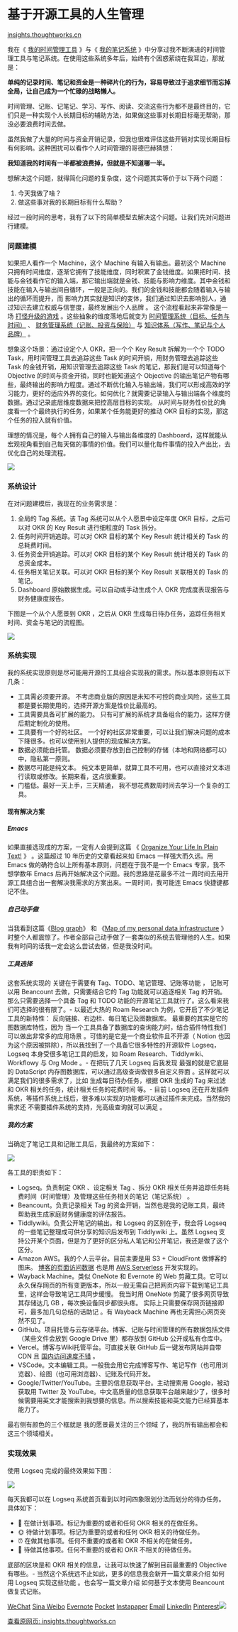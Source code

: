# 基于开源工具的人生管理

[insights.thoughtworks.cn](https://insights.thoughtworks.cn/life-management-based-on-open-source/)

我在《 [我的时间管理工具](https://www.bmpi.dev/self/gtd-tools-i-used/) 》与《 [我的笔记系统](https://www.bmpi.dev/self/note-system/) 》中分享过我不断演进的时间管理工具与笔记系统。在使用这些系统多年后，始终有个困惑萦绕在我耳边，那就是：

**单纯的记录时间、笔记和资金是一种碎片化的行为，容易导致过于追求细节而忘掉全局，让自己成为一个忙碌的战略懒人。**

时间管理、记账、记笔记、学习、写作、阅读、交流这些行为都不是最终目的，它们只是一种实现个人长期目标的辅助方法，如果做这些事对长期目标毫无帮助，那没必要浪费时间去做。

虽然我做了大量的时间与资金开销记录，但我也很难评估这些开销对实现长期目标有何影响。这种困扰可以看作个人时间管理的哥德巴赫猜想：

**我知道我的时间有一半都被浪费掉，但就是不知道哪一半。**

想解决这个问题，就得简化问题的复杂度，这个问题其实等价于以下两个问题：

1.  今天我做了啥？
2.  做这些事对我的长期目标有什么帮助？

经过一段时间的思考，我有了以下的简单模型去解决这个问题。让我们先对问题进行建模。

### 问题建模

如果把人看作一个 Machine，这个 Machine 有输入有输出。最初这个 Machine 只拥有时间维度，逐渐它拥有了技能维度，同时积累了金钱维度。如果把时间、技能与金钱看作它的输入端，那它输出端就是金钱、技能与影响力维度。其中金钱和技能在输入与输出间自循环，一般是正向的。我们的金钱和技能都会随着输入与输出的循环而提升，而 影响力其实就是知识的变体，我们通过知识去影响别人，通过知识去建立权威与信誉度，最终发展出个人品牌 。 这个流程看起来非常像是一场 [打怪升级的游戏](https://www.bmpi.dev/self/road_to_life_games/) 。这些抽象的维度落地后就变为 [时间管理系统（目标、任务与时间）](https://www.bmpi.dev/self/gtd-tools-i-used/) 、 [财务管理系统（记账、投资与保险）](https://www.bmpi.dev/self/note-system/) 与 [知识体系（写作、笔记与个人品牌）](https://www.bmpi.dev/self/build-personal-knowledge-system/) 。

想象这个场景：通过设定个人 OKR，把一个个 Key Result 拆解为一个个 TODO Task，用时间管理工具去追踪这些 Task 的时间开销，用财务管理去追踪这些 Task 的金钱开销，用知识管理去追踪这些 Task 的笔记，那我们是可以知道每个 Objective 的时间与资金开销，同时也能知道这个 Objective 的输出笔记产物有哪些，最终输出的影响力程度。通过不断优化输入与输出端，我们可以形成高效的学习能力，更好的适应外界的变化。如何优化？就需要记录输入与输出端各个维度的数据。通过记录底层维度数据来把控高层目标的实现。 从时间与财务性价比的角度看一个个最终执行的任务，如果某个任务能更好的推动 OKR 目标的实现，那这个任务的投入就有价值。

理想的情况是，每个人拥有自己的输入与输出各维度的 Dashboard，这样就能从宏观视角看到自己每天做的事情的价值。我们可以量化每件事情的投入产出比，去优化自己的处理流程。

![](https://image.cubox.pro/article/2021082010071441822/64632.jpg)

### 系统设计

在对问题建模后，我现在的业务需求是：

1.  全局的 Tag 系统。该 Tag 系统可以从个人愿景中设定年度 OKR 目标，之后可以对 OKR 的 Key Result 进行细粒度的 Task 拆分。
2.  任务时间开销追踪。可以对 OKR 目标的某个 Key Result 统计相关的 Task 的总耗费时间。
3.  任务资金开销追踪。可以对 OKR 目标的某个 Key Result 统计相关的 Task 的总资金成本。
4.  任务相关笔记关联。可以对 OKR 目标的某个 Key Result 关联相关的 Task 的笔记。
5.  Dashboard 原始数据生成。可以自动或手动生成个人 OKR 完成度表现报告与财务健康度报告。

下图是一个从个人愿景到 OKR ，之后从 OKR 生成每日待办任务，追踪任务相关时间、资金与笔记的流程图。

[![](https://image.cubox.pro/article/2021082010071440103/71117.jpg)](https://insights.thoughtworks.cn/wp-content/uploads/2021/07/2-life-management-based-on-open-source.jpg)

### 系统实现

我的系统实现原则是尽可能用开源的工具组合实现我的需求。所以基本原则有以下几条：

*   工具需必须要开源。 不考虑商业版的原因是未知不可控的商业风险，这些工具都是要长期使用的，选择开源方案是性价比最高的。
*   工具需要具备可扩展的能力。 只有可扩展的系统才具备组合的能力，这样方便后期定制化的使用。
*   工具要有一个好的社区。 一个好的社区非常重要，可以让我们解决问题的成本下降很多。也可以使用别人提供的现成解决方案。
*   数据必须能自托管。 数据必须要存放到自己控制的存储（本地和网络都可以）中，隐私第一原则。
*   数据尽可能是纯文本。 纯文本更简单，就算工具不可用，也可以直接对文本进行读取或修改。长期来看，这点很重要。
*   门槛低。最好一天上手，三天精通， 我不想花费数周时间去学习一个复杂的工具。

#### 现有解决方案

##### Emacs

如果直接选现成的方案，一定有人会提到这篇 《 [Organize Your Life In Plain Text!](http://doc.norang.ca/org-mode.html) 》 。这篇超过 10 年历史的文章看起来如 Emacs 一样强大而久远。用 Emacs 做的确符合以上所有基本原则，问题在于我不是一个 Emacs 专家，我不想学数年 Emacs 后再开始解决这个问题。我的思路是花最多不过一周时间去用开源工具组合出一套解决我需求的方案出来。一周时间，我可能连 Emacs 快捷键都记不住。

##### 自己动手做

当我看到这篇《[Blog graph](https://beepb00p.xyz/blog-graph.html)》 和 《[Map of my personal data infrastructure](https://beepb00p.xyz/myinfra.html) 》时整个人都震惊了。作者全部自己动手做了一套类似的系统去管理他的人生。如果我有时间的话我一定会这么尝试去做，但是我没时间。

##### 工具选择

这套系统实现的 关键在于需要有 Tag、TODO、笔记管理、记账等功能 ， 记账可以用 Beancount 去做，只需要结合它的 Tag 功能就可以追逐相关 Tag 的开销。那么只需要选择一个具备 Tag 和 TODO 功能的开源笔记工具就行了。这么看来我们可选择的很有限了。-
以最近大热的 Roam Research 为例，它开启了不少笔记工具的新特性： 反向链接、右边栏、每日笔记及图数据库。 最重要的其实是它的图数据库特性，因为 当一个工具具备了数据库的查询能力时，结合插件特性我们可以做出非常多的应用场景 。可惜的是它是一个商业软件且不开源（ Notion 也因为这个原因被排除），所以我找到了一个具备它很多特性的开源软件 Logseq， Logseq 本身受很多笔记工具的启发，如 Roam Research、Tiddlywiki、Workflowy 与 Org Mode 。-
在把玩了几天 Logseq 后我发现 最强的就是它底层的 DataScript 内存图数据库，可以通过高级查询做很多自定义界面 。这样就可以满足我们的很多需求了，比如 生成每日待办任务，根据 OKR 生成的 Tag 来过滤和 OKR 相关的任务，统计相关任务的花费时间 等。-
目前 Logseq 还在开发插件系统，等插件系统上线后，很多难以实现的功能都可以通过插件来完成。当然我的需求还 不需要插件系统的支持，光高级查询就可以满足 。

##### 我的方案

当确定了笔记工具和记账工具后，我最终的方案如下：

[![](https://image.cubox.pro/article/2021082010071543002/90077.jpg)](https://insights.thoughtworks.cn/wp-content/uploads/2021/07/3-life-management-based-on-open-source.jpg)

各工具的职责如下：

*   Logseq。负责制定 OKR 、设定相关 Tag 、拆分 OKR 相关任务并追踪任务耗费时间（时间管理）及管理这些任务相关的笔记（笔记系统） 。
*   Beancount。负责记录相关 Tag 的资金开销，当然也是我的记账工具，最终帮助我生成家庭财务健康度的评估报告。
*   Tiddlywiki。负责公开笔记的输出。和 Logseq 的区别在于，我会将 Logseq 的一些笔记整理成可供分享的知识后发布到 Tiddlywiki 上。虽然 Logseq 支持公开某个页面，但是为了更好的区分私人笔记和公开笔记，我还是做了这个区分。
*   Amazon AWS。我的个人云平台。目前主要是用 S3 + CloudFront 做博客的图床。 [博客的页面访问数据](https://www.bmpi.dev/dev/pulumi-aws-serverless-hugo-site-vists/) 也是用 [AWS Serverless](https://www.bmpi.dev/dev/guide-to-serverless/) 开发实现的。
*   Wayback Machine。类似 OneNote 和 Evernote 的 Web 剪藏工具。它可以永久保存网页的所有变更版本，所以一般无需自己把网页内容下载到笔记工具里，这样会导致笔记工具同步缓慢。 我当时用 OneNote 剪藏了很多网页导致其存储达几 GB ，每次换设备同步都很头疼。 实际上只需要保存网页链接即可，最多加几句总结的话助记 。有 Wayback Machine 再也无需担心网页突然不见了。
*   GitHub。项目托管与云存储平台。博客、记账与时间管理的所有数据包括文件（某些文件会放到 Google Drive 里）都存放到 GitHub 公开或私有仓库中。
*   Vercel。博客与Wiki托管平台。可直接关联 GitHub 后一键发布网站并自带 CDN 且 [国内访问速度不错](https://www.bmpi.dev/dev/guide-to-setup-blog-site-with-zero-cost-5/) 。
*   VSCode。文本编辑工具。一般我会用它完成博客写作、笔记写作（也可用浏览器）、绘图（也可用浏览器）、记账及代码开发。
*   Google/Twitter/YouTube。主要的信息获取平台。主动搜索用 Google，被动获取用 Twitter 及 YouTube。中文高质量的信息获取平台越来越少了，很多时候需要用英文才能搜索到我想要的信息。所以搜索技能和英文能力已经算基本能力了。

最右侧有颜色的三个框就是 我的愿景最关注的三个领域 了，我的所有输出都会和这三个领域相关。

### 实现效果

使用 Logseq 完成的最终效果如下图：

![](https://image.cubox.pro/article/2021082010071513028/96788.jpg)

每天我都可以在 Logseq 系统首页看到以时间四象限划分法而划分的待办任务。具体如下：

*   📅 在做计划事项。标记为重要的或者和任何 OKR 相关的在做任务。
*   🌞 待做计划事项。标记为重要的或者和任何 OKR 相关的待做任务。
*   ⏰ 在做其他事项。任何不重要的或者和 OKR 不相关的在做任务。
*   🚮 待做其他事项。任何不重要的或者和 OKR 不相关的待做任务。

底部的区块是和 OKR 相关的信息，让我可以快速了解到目前最重要的 Objective 有哪些。-
当然这个系统远不止如此，更多的信息我会新开一篇文章来介绍 如何用 Logseq 实现这些功能 。也会写一篇文章介绍 如何基于文本使用 Beancount 做复式记账。

[WeChat](https://insights.thoughtworks.cn/%23wechat "WeChat") [Sina Weibo](https://insights.thoughtworks.cn/%23sina_weibo "Sina Weibo") [Evernote](https://insights.thoughtworks.cn/%23evernote "Evernote") [Pocket](https://insights.thoughtworks.cn/%23pocket "Pocket") [Instapaper](https://insights.thoughtworks.cn/%23instapaper "Instapaper") [Email](https://insights.thoughtworks.cn/%23email "Email") [LinkedIn](https://insights.thoughtworks.cn/%23linkedin "LinkedIn") [Pinterest](https://insights.thoughtworks.cn/%23pinterest "Pinterest")[![](https://image.cubox.pro/article/2020091209573942731/97797.jpg)](https://www.addtoany.com/share#url=https%3A%2F%2Finsights.thoughtworks.cn%2Flife-management-based-on-open-source%2F&title=%E5%9F%BA%E4%BA%8E%E5%BC%80%E6%BA%90%E5%B7%A5%E5%85%B7%E7%9A%84%E4%BA%BA%E7%94%9F%E7%AE%A1%E7%90%86)

[查看原网页: insights.thoughtworks.cn](https://insights.thoughtworks.cn/life-management-based-on-open-source/)